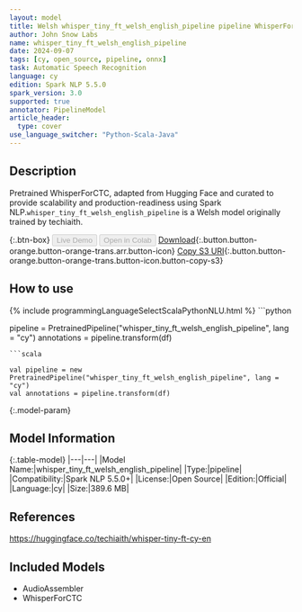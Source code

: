 ```yaml
---
layout: model
title: Welsh whisper_tiny_ft_welsh_english_pipeline pipeline WhisperForCTC from techiaith
author: John Snow Labs
name: whisper_tiny_ft_welsh_english_pipeline
date: 2024-09-07
tags: [cy, open_source, pipeline, onnx]
task: Automatic Speech Recognition
language: cy
edition: Spark NLP 5.5.0
spark_version: 3.0
supported: true
annotator: PipelineModel
article_header:
  type: cover
use_language_switcher: "Python-Scala-Java"
---
```


## Description

Pretrained WhisperForCTC, adapted from Hugging Face and curated to provide scalability and production-readiness using Spark NLP.`whisper_tiny_ft_welsh_english_pipeline` is a Welsh model originally trained by techiaith.

{:.btn-box}
<button class="button button-orange" disabled>Live Demo</button>
<button class="button button-orange" disabled>Open in Colab</button>
[Download](https://s3.amazonaws.com/auxdata.johnsnowlabs.com/public/models/whisper_tiny_ft_welsh_english_pipeline_cy_5.5.0_3.0_1725752104784.zip){:.button.button-orange.button-orange-trans.arr.button-icon}
[Copy S3 URI](s3://auxdata.johnsnowlabs.com/public/models/whisper_tiny_ft_welsh_english_pipeline_cy_5.5.0_3.0_1725752104784.zip){:.button.button-orange.button-orange-trans.button-icon.button-copy-s3}

## How to use



<div class="tabs-box" markdown="1">
{% include programmingLanguageSelectScalaPythonNLU.html %}
```python

pipeline = PretrainedPipeline("whisper_tiny_ft_welsh_english_pipeline", lang = "cy")
annotations =  pipeline.transform(df)   

```
```scala

val pipeline = new PretrainedPipeline("whisper_tiny_ft_welsh_english_pipeline", lang = "cy")
val annotations = pipeline.transform(df)

```
</div>

{:.model-param}
## Model Information

{:.table-model}
|---|---|
|Model Name:|whisper_tiny_ft_welsh_english_pipeline|
|Type:|pipeline|
|Compatibility:|Spark NLP 5.5.0+|
|License:|Open Source|
|Edition:|Official|
|Language:|cy|
|Size:|389.6 MB|

## References

https://huggingface.co/techiaith/whisper-tiny-ft-cy-en

## Included Models

- AudioAssembler
- WhisperForCTC